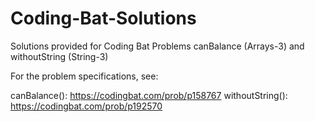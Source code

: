 # Coding-Bat-Solutions
Solutions provided for Coding Bat Problems canBalance (Arrays-3) and withoutString (String-3)

For the problem specifications, see:

canBalance(): https://codingbat.com/prob/p158767
withoutString(): https://codingbat.com/prob/p192570
